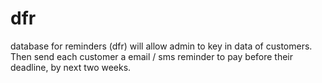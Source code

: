 # dfr
database for reminders (dfr) will allow admin to key in data of customers. Then send each customer a email / sms reminder to pay before their deadline, by next two weeks.
